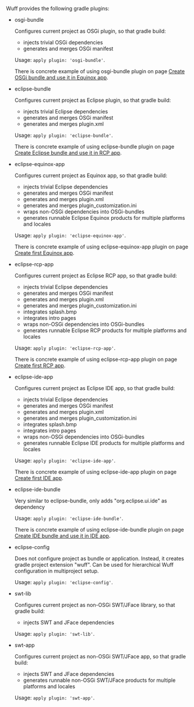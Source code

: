 Wuff provides the following gradle plugins:

- osgi-bundle

  Configures current project as OSGi plugin, so that gradle build:
  - injects trivial OSGi dependencies
  - generates and merges OSGi manifest

  Usage: `apply plugin: 'osgi-bundle'`.

  There is concrete example of using osgi-bundle plugin on page [Create OSGi bundle and use it in Equinox app](Create-OSGi-bundle-and-use-it-in-Equinox-app).

- eclipse-bundle

  Configures current project as Eclipse plugin, so that gradle build:
  - injects trivial Eclipse dependencies
  - generates and merges OSGi manifest
  - generates and merges plugin.xml

  Usage: `apply plugin: 'eclipse-bundle'`.

  There is concrete example of using eclipse-bundle plugin on page [Create Eclipse bundle and use it in RCP app](Create-Eclipse-bundle-and-use-it-in-RCP-app).

- eclipse-equinox-app

  Configures current project as Equinox app, so that gradle build:
  - injects trivial Eclipse dependencies
  - generates and merges OSGi manifest
  - generates and merges plugin.xml
  - generates and merges plugin_customization.ini
  - wraps non-OSGi dependencies into OSGi-bundles
  - generates runnable Eclipse Equinox products for multiple platforms and locales

  Usage: `apply plugin: 'eclipse-equinox-app'`.

  There is concrete example of using eclipse-equinox-app plugin on page [
Create first Equinox app](Create-first-Equinox-app).

- eclipse-rcp-app

  Configures current project as Eclipse RCP app, so that gradle build:
  - injects trivial Eclipse dependencies
  - generates and merges OSGi manifest
  - generates and merges plugin.xml
  - generates and merges plugin_customization.ini
  - integrates splash.bmp
  - integrates intro pages
  - wraps non-OSGi dependencies into OSGi-bundles
  - generates runnable Eclipse RCP products for multiple platforms and locales

  Usage: `apply plugin: 'eclipse-rcp-app'`.

  There is concrete example of using eclipse-rcp-app plugin on page [
Create first RCP app](Create-first-RCP-app).

- eclipse-ide-app

  Configures current project as Eclipse IDE app, so that gradle build:
  - injects trivial Eclipse dependencies
  - generates and merges OSGi manifest
  - generates and merges plugin.xml
  - generates and merges plugin_customization.ini
  - integrates splash.bmp
  - integrates intro pages
  - wraps non-OSGi dependencies into OSGi-bundles
  - generates runnable Eclipse IDE products for multiple platforms and locales

  Usage: `apply plugin: 'eclipse-ide-app'`.

  There is concrete example of using eclipse-ide-app plugin on page [
Create first IDE app](Create-first-IDE-app).

- eclipse-ide-bundle

  Very similar to eclipse-bundle, only adds "org.eclipse.ui.ide" as dependency

  Usage: `apply plugin: 'eclipse-ide-bundle'`.

  There is concrete example of using eclipse-ide-bundle plugin on page [Create IDE bundle and use it in IDE app](Create-IDE-bundle-and-use-it-in-IDE-app).

- eclipse-config

  Does not configure project as bundle or application. Instead, it creates gradle project extension "wuff". Can be used for hierarchical Wuff configuration in multiproject setup.

  Usage: `apply plugin: 'eclipse-config'`.

- swt-lib

  Configures current project as non-OSGi SWT/JFace library, so that gradle build:
  - injects SWT and JFace dependencies

  Usage: `apply plugin: 'swt-lib'`.

- swt-app

  Configures current project as non-OSGi SWT/JFace app, so that gradle build:
  - injects SWT and JFace dependencies
  - generates runnable non-OSGi SWT/JFace products for multiple platforms and locales

  Usage: `apply plugin: 'swt-app'`.
